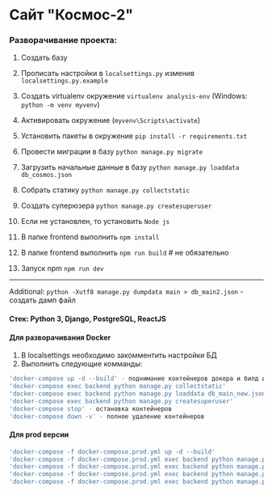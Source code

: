 # Сайт "Космос-2"

### Разворачивание проекта:

1. Создать базу
2. Прописать настройки в `localsettings.py` изменив `localsettings.py.example`
3. Создать virtualenv окружение `virtualenv analysis-env` (Windows: `python -m venv myvenv`)
4. Активировать окружение (`myvenv\Scripts\activate`)
5. Установить пакеты в окружение `pip install -r requirements.txt`
6. Провести миграции в базу `python manage.py migrate`
7. Загрузить начальные данные в базу `python manage.py loaddata db_cosmos.json`
8. Собрать статику `python manage.py collectstatic`
9. Создать суперюзера `python manage.py createsuperuser`

10. Если не установлен, то установить `Node js`
11. В папке frontend выполнить `npm install`
12. В папке frontend выполнить `npm run build` # не обязательно
13. Запуск npm `npm run dev`

---

Additional: `python -Xutf8 manage.py dumpdata main > db_main2.json` - создать дамп файл

#### Стек: Python 3, Django, PostgreSQL, ReactJS

#### Для разворачивания Docker
1. В localsettings необходимо закомментить настройки БД
2. Выполнить следующие комманды:
```bash
'docker-compose up -d --build' - поднимание контейнеров докера и билд изменений одновременно 
'docker-compose exec backend python manage.py collectstatic' 
'docker-compose exec backend python manage.py loaddata db_main_new.json'
'docker-compose exec backend python manage.py createsuperuser'
'docker-compose stop' - остановка контейнеров
'docker-compose down -v' - полное удаление контейнеров
```
#### Для prod версии 

```bash
'docker-compose -f docker-compose.prod.yml up -d --build'
'docker-compose -f docker-compose.prod.yml exec backend python manage.py migrate --noinput'
'docker-compose -f docker-compose.prod.yml exec backend python manage.py collectstatic' 
'docker-compose -f docker-compose.prod.yml exec backend python manage.py loaddata db_main_new.json'
'docker-compose -f docker-compose.prod.yml exec backend python manage.py createsuperuser'
```